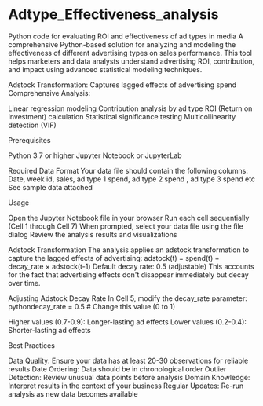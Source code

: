 # Adtype_Effectiveness_analysis
Python code for evaluating ROI and effectiveness of ad types in media
A comprehensive Python-based solution for analyzing and modeling the effectiveness of different advertising types on sales performance. This tool helps marketers and data analysts understand advertising ROI, contribution, and impact using advanced statistical modeling techniques.

Adstock Transformation: Captures lagged effects of advertising spend
Comprehensive Analysis:

Linear regression modeling
Contribution analysis by ad type
ROI (Return on Investment) calculation
Statistical significance testing
Multicollinearity detection (VIF)

Prerequisites

Python 3.7 or higher
Jupyter Notebook or JupyterLab

Required Data Format
Your data file should contain the following columns:
Date, week id, sales, ad type 1 spend, ad type 2 spend , ad type 3 spend etc
See sample data attached

 Usage

Open the Jupyter Notebook file in your browser
Run each cell sequentially (Cell 1 through Cell 7)
When prompted, select your data file using the file dialog
Review the analysis results and visualizations

Adstock Transformation
The analysis applies an adstock transformation to capture the lagged effects of advertising:
adstock(t) = spend(t) + decay_rate × adstock(t-1)
Default decay rate: 0.5 (adjustable)
This accounts for the fact that advertising effects don't disappear immediately but decay over time.

Adjusting Adstock Decay Rate
In Cell 5, modify the decay_rate parameter:
pythondecay_rate = 0.5  # Change this value (0 to 1)

Higher values (0.7-0.9): Longer-lasting ad effects
Lower values (0.2-0.4): Shorter-lasting ad effects

Best Practices

Data Quality: Ensure your data has at least 20-30 observations for reliable results
Date Ordering: Data should be in chronological order
Outlier Detection: Review unusual data points before analysis
Domain Knowledge: Interpret results in the context of your business
Regular Updates: Re-run analysis as new data becomes available
